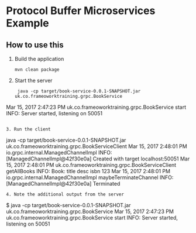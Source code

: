 # Protocol Buffer Microservices Example

## How to use this

1. Build the application

   ```
   mvn clean package
   ```

2. Start the server

   ```
    java -cp target/book-service-0.0.1-SNAPSHOT.jar uk.co.frameoworktraining.grpc.BookService
Mar 15, 2017 2:47:23 PM uk.co.frameoworktraining.grpc.BookService start
INFO: Server started, listening on 50051
   ```

3. Run the client

   ```
   java -cp target/book-service-0.0.1-SNAPSHOT.jar uk.co.frameoworktraining.grpc.BookServiceClient
Mar 15, 2017 2:48:01 PM io.grpc.internal.ManagedChannelImpl <init>
INFO: [ManagedChannelImpl@42f30e0a] Created with target localhost:50051
Mar 15, 2017 2:48:01 PM uk.co.frameoworktraining.grpc.BookServiceClient getAllBooks
INFO: Book: title desc isbn 123
Mar 15, 2017 2:48:01 PM io.grpc.internal.ManagedChannelImpl maybeTerminateChannel
INFO: [ManagedChannelImpl@42f30e0a] Terminated
   ```
4. Note the additional output from the server

```
$ java -cp target/book-service-0.0.1-SNAPSHOT.jar uk.co.frameoworktraining.grpc.BookService
Mar 15, 2017 2:47:23 PM uk.co.frameoworktraining.grpc.BookService start
INFO: Server started, listening on 50051
>>>
```
